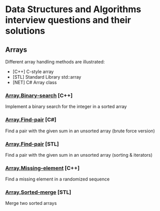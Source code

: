 # Data Structures and Algorithms interview questions and their solutions
## Arrays
Different array handling methods are illustrated:
* [C++] C-style array
* [STL] Standard Library std::array
* [NET] C# Array class
### [Array.Binary-search](Array.Binary-search.CPP) [C++]
Implement a binary search for the integer in a sorted array
### [Array.Find-pair](Array.Find-pair.NET) [C#]
Find a pair with the given sum in an unsorted array (brute force version)
### [Array.Find-pair](Array.Find-pair.STL) [STL]
Find a pair with the given sum in an unsorted array (sorting & iterators)
### [Array.Missing-element](Array.Missing-element.CPP) [C++]
Find a missing element in a randomized sequence
### [Array.Sorted-merge](Array.Sorted-merge.STL) [STL]
Merge two sorted arrays
